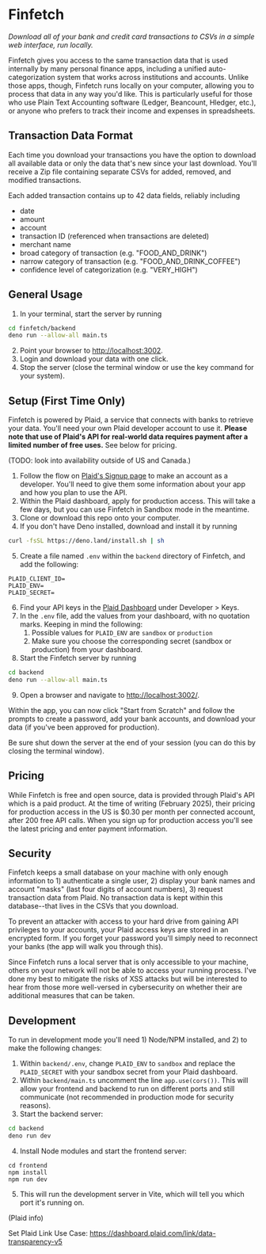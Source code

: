 # Finfetch

_Download all of your bank and credit card transactions to CSVs in a simple web interface, run locally._

Finfetch gives you access to the same transaction data that is used internally by many personal finance apps, including a unified auto-categorization system that works across institutions and accounts. Unlike those apps, though, Finfetch runs locally on your computer, allowing you to process that data in any way you'd like. This is particularly useful for those who use Plain Text Accounting software (Ledger, Beancount, Hledger, etc.), or anyone who prefers to track their income and expenses in spreadsheets.

## Transaction Data Format

Each time you download your transactions you have the option to download all available data or only the data that's new since your last download. You'll receive a Zip file containing separate CSVs for added, removed, and modified transactions.

Each added transaction contains up to 42 data fields, reliably including

- date
- amount
- account
- transaction ID (referenced when transactions are deleted)
- merchant name
- broad category of transaction (e.g. "FOOD_AND_DRINK")
- narrow category of transaction (e.g. "FOOD_AND_DRINK_COFFEE")
- confidence level of categorization (e.g. "VERY_HIGH")

## General Usage

1. In your terminal, start the server by running

```bash
cd finfetch/backend
deno run --allow-all main.ts
```

2. Point your browser to [http://localhost:3002]().
1. Login and download your data with one click.
1. Stop the server (close the terminal window or use the key command for your system).

## Setup (First Time Only)

Finfetch is powered by Plaid, a service that connects with banks to retrieve your data. You'll need your own Plaid developer account to use it. **Please note that use of Plaid's API for real-world data requires payment after a limited number of free uses.** See below for pricing.

(TODO: look into availability outside of US and Canada.)

1. Follow the flow on [Plaid's Signup page](https://dashboard.plaid.com/signup) to make an account as a developer. You'll need to give them some information about your app and how you plan to use the API.
1. Within the Plaid dashboard, apply for production access. This will take a few days, but you can use Finfetch in Sandbox mode in the meantime.
1. Clone or download this repo onto your computer.
1. If you don't have Deno installed, download and install it by running

```bash
curl -fsSL https://deno.land/install.sh | sh
```

5. Create a file named `.env` within the `backend` directory of Finfetch, and add the following:

```
PLAID_CLIENT_ID=
PLAID_ENV=
PLAID_SECRET=
```

6. Find your API keys in the [Plaid Dashboard](https://dashboard.plaid.com/developers/keys) under Developer > Keys.
1. In the `.env` file, add the values from your dashboard, with no quotation marks. Keeping in mind the following:
   1. Possible values for `PLAID_ENV` are `sandbox` or `production`
   1. Make sure you choose the corresponding secret (sandbox or production) from your dashboard.
1. Start the Finfetch server by running

```bash
cd backend
deno run --allow-all main.ts
```

9. Open a browser and navigate to [http://localhost:3002/]().

Within the app, you can now click "Start from Scratch" and follow the prompts to create a password, add your bank accounts, and download your data (if you've been approved for production).

Be sure shut down the server at the end of your session (you can do this by closing the terminal window).

## Pricing

While Finfetch is free and open source, data is provided through Plaid's API which is a paid product. At the time of writing (February 2025), their pricing for production access in the US is $0.30 per month per connected account, after 200 free API calls. When you sign up for production access you'll see the latest pricing and enter payment information.

## Security

Finfetch keeps a small database on your machine with only enough information to 1) authenticate a single user, 2) display your bank names and account "masks" (last four digits of account numbers), 3) request transaction data from Plaid. No transaction data is kept within this database--that lives in the CSVs that you download.

To prevent an attacker with access to your hard drive from gaining API privileges to your accounts, your Plaid access keys are stored in an encrypted form. If you forget your password you'll simply need to reconnect your banks (the app will walk you through this).

Since Finfetch runs a local server that is only accessible to your machine, others on your network will not be able to access your running process. I've done my best to mitigate the risks of XSS attacks but will be interested to hear from those more well-versed in cybersecurity on whether their are additional measures that can be taken.

## Development

To run in development mode you'll need 1) Node/NPM installed, and 2) to make the following changes:

1. Within `backend/.env`, change `PLAID_ENV` to `sandbox` and replace the `PLAID_SECRET` with your sandbox secret from your Plaid dashboard.
1. Within `backend/main.ts` uncomment the line `app.use(cors())`. This will allow your frontend and backend to run on different ports and still communicate (not recommended in production mode for security reasons).
1. Start the backend server:

```bash
cd backend
deno run dev
```

4. Install Node modules and start the frontend server:

```
cd frontend
npm install
npm run dev
```

5. This will run the development server in Vite, which will tell you which port it's running on.

(Plaid info)

Set Plaid Link Use Case:
https://dashboard.plaid.com/link/data-transparency-v5
